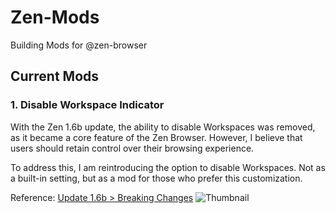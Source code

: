 # Zen-Mods
Building Mods for @zen-browser

## Current Mods
### 1. Disable Workspace Indicator
With the Zen 1.6b update, the ability to disable Workspaces was removed, as it became a core feature of the Zen Browser. However, I believe that users should retain control over their browsing experience.

To address this, I am reintroducing the option to disable Workspaces. Not as a built-in setting, but as a mod for those who prefer this customization.

Reference: [Update 1.6b > Breaking Changes](https://zen-browser.app/release-notes/#1.6b)
![Thumbnail](https://github.com/user-attachments/assets/211d5f3e-8b73-4b53-afaf-ceb07d8844d2)
